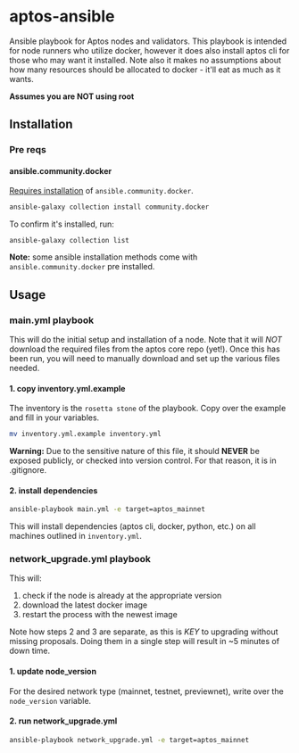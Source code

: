# aptos-ansible
Ansible playbook for Aptos nodes and validators. This playbook is intended for node runners who utilize
docker, however it does also install aptos cli for those who may want it installed. Note also it makes no
assumptions about how many resources should be allocated to docker - it'll eat as much as it wants. 

**Assumes you are NOT using root**

## Installation

### Pre reqs

#### ansible.community.docker
[Requires installation](https://docs.ansible.com/ansible/latest/collections/community/docker/docker_container_module.html#ansible-collections-community-docker-docker-container-module) of `ansible.community.docker`. 

```bash
ansible-galaxy collection install community.docker
```

To confirm it's installed, run:
```
ansible-galaxy collection list
```

**Note:** some ansible installation methods come with `ansible.community.docker` pre installed.

## Usage

### main.yml playbook
This will do the initial setup and installation of a node. Note that it will *NOT* download the required 
files from the aptos core repo (yet!). Once this has been run, you will need to manually download and set
up the various files needed.

#### 1. copy inventory.yml.example
The inventory is the `rosetta stone` of the playbook. Copy over the example and fill in your variables.

```sh
mv inventory.yml.example inventory.yml
```
**Warning:** Due to the sensitive nature of this file, it should **NEVER** be exposed publicly, or
checked into version control. For that reason, it is in .gitignore.

#### 2. install dependencies
```sh
ansible-playbook main.yml -e target=aptos_mainnet
```

This will install dependencies (aptos cli, docker, python, etc.) on all machines outlined in `inventory.yml`.

### network_upgrade.yml playbook
This will:

1. check if the node is already at the appropriate version
2. download the latest docker image
3. restart the process with the newest image

Note how steps 2 and 3 are separate, as this is *KEY* to upgrading without missing proposals. Doing
them in a single step will result in ~5 minutes of down time.

#### 1. update node_version
For the desired network type (mainnet, testnet, previewnet), write over the `node_version` variable.

#### 2. run network_upgrade.yml
```sh
ansible-playbook network_upgrade.yml -e target=aptos_mainnet
```
